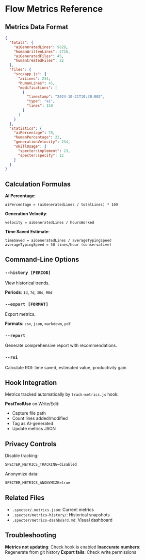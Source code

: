 # Flow Metrics Reference

## Metrics Data Format

```json
{
  "totals": {
    "aiGeneratedLines": 9629,
    "humanWrittenLines": 2716,
    "aiGeneratedFiles": 45,
    "humanCreatedFiles": 22
  },
  "files": {
    "src/app.js": {
      "aiLines": 234,
      "humanLines": 45,
      "modifications": [
        {
          "timestamp": "2024-10-21T10:30:00Z",
          "type": "ai",
          "lines": 150
        }
      ]
    }
  },
  "statistics": {
    "aiPercentage": 78,
    "humanPercentage": 22,
    "generationVelocity": 234,
    "skillUsage": {
      "specter:implement": 23,
      "specter:specify": 12
    }
  }
}
```

## Calculation Formulas

**AI Percentage**:
```
aiPercentage = (aiGeneratedLines / totalLines) * 100
```

**Generation Velocity**:
```
velocity = aiGeneratedLines / hoursWorked
```

**Time Saved Estimate**:
```
timeSaved = aiGeneratedLines / averageTypingSpeed
averageTypingSpeed = 50 lines/hour (conservative)
```

## Command-Line Options

### `--history [PERIOD]`

View historical trends.

**Periods**: `1d`, `7d`, `30d`, `90d`

### `--export [FORMAT]`

Export metrics.

**Formats**: `csv`, `json`, `markdown`, `pdf`

### `--report`

Generate comprehensive report with recommendations.

### `--roi`

Calculate ROI: time saved, estimated value, productivity gain.

## Hook Integration

Metrics tracked automatically by `track-metrics.js` hook:

**PostToolUse** on Write/Edit:
- Capture file path
- Count lines added/modified
- Tag as AI-generated
- Update metrics JSON

## Privacy Controls

Disable tracking:
```markdown
SPECTER_METRICS_TRACKING=disabled
```

Anonymize data:
```markdown
SPECTER_METRICS_ANONYMIZE=true
```

## Related Files

- `.specter/.metrics.json`: Current metrics
- `.specter/metrics-history/`: Historical snapshots
- `.specter/metrics-dashboard.md`: Visual dashboard

## Troubleshooting

**Metrics not updating**: Check hook is enabled
**Inaccurate numbers**: Regenerate from git history
**Export fails**: Check write permissions
